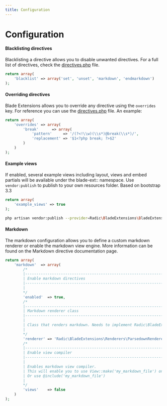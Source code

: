 ```yaml
---
title: Configuration
---
```

# Configuration

#### Blacklisting directives
Blacklisting a directive allows you to disable unwanted directives. For a full list of directives, check the [directives.php](https://github.com/RobinRadic/blade-extensions/blob/master/src/directives.php) file.
```php
return array(
    'blacklist' => array('set', 'unset', 'markdown', 'endmarkdown')
);
```


#### Overriding directives
Blade Extensions allows you to override any directive using the `overrides` key. For reference you can use the [directives.php](https://github.com/RobinRadic/blade-extensions/blob/master/src/directives.php) file. An example:
```php
return array(
    'overrides' => array(
        'break'      => array(
            'pattern'     => '/(?<!\\w)(\\s*)@break(\\s*)/',
            'replacement' => '$1<?php break; ?>$2'
        )
    )
);
```


#### Example views
If enabled, several example views including layout, views and embed partials will be available under the blade-ext::<view> namespace. 
Use `vendor:publish` to publish to your own resources folder. Based on bootstrap 3.3
```php
return array(
    'example_views' => true
);
```
```sh
php artisan vendor:publish --provider=Radic\BladeExtensions\BladeExtensionsServiceProvider --tag=view
```


#### Markdown
The markdown configuration allows you to define a custom markdown renderer or enable the markdown view engine. 
More information can be found on the Markdown directive documentation page. 
```php
return array(
    'markdown'  => array(
        /*
        |---------------------------------------------------------------------
        | Enable markdown directives
        |---------------------------------------------------------------------
        |
        */
        'enabled'  => true,
        /*
        |---------------------------------------------------------------------
        | Markdown renderer class
        |---------------------------------------------------------------------
        |
        | Class that renders markdown. Needs to implement Radic\BladeExtensions\Contracts\MarkdownRenderer
        |
        */
        'renderer' => 'Radic\BladeExtensions\Renderers\ParsedownRenderer',
        /*
        |---------------------------------------------------------------------
        | Enable view compiler
        |---------------------------------------------------------------------
        |
        | Enables markdown view compiler.
        | This will enable you to use View::make('my_markdown_file') on `my_markdown_file.md`.
        | Or use @include('my_markdown_file')
        |
        */
        'views'    => false
    )
);
```

